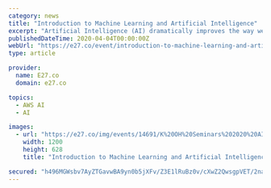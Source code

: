 ```yaml
---
category: news
title: "Introduction to Machine Learning and Artificial Intelligence"
excerpt: "Artificial Intelligence (AI) dramatically improves the way we live ... OpenStack Summit and Google Cloud Summit. His certifications include AWS Solution Architect – Associate, Google Certified Instructor (Global), Google Cloud Architect Professional ..."
publishedDateTime: 2020-04-04T00:00:00Z
webUrl: "https://e27.co/event/introduction-to-machine-learning-and-artificial-intelligence/"
type: article

provider:
  name: E27.co
  domain: e27.co

topics:
  - AWS AI
  - AI

images:
  - url: "https://e27.co/img/events/14691/K%20OH%20Seminars%202020%20AI%20Banner.jpg"
    width: 1200
    height: 628
    title: "Introduction to Machine Learning and Artificial Intelligence"

secured: "h496MGWsbv7AyZTGavwBA9yn0b5jXFv/Z3E1lRuBz0v/cXwZ2QwsgpVET/2nadkCWcFNhHnXPAmrYLjcBkafNu0Me4wQFS6IqGR/aGfnCMHzFwTIQdk/BZRha8C41PNaBBhESkRfkuiYNihrfqLRNqcO9KLD9MD0aCx/AOFM7OZG5X6Y1UF2Zucf3pj/HZKY+85eVEYrWETDFI06TKa8F6u8y0AchPPYHa4T3HE+/KWHf4342Ykpu7lSMCg5qfFbrcBrS92k4plemdKRusSxkil7VuD1mUqi1J4px26UMs1rf90L2nH+JtBmqI62gAhd;v0rJcyCjjGUb1FGZFC7SRQ=="
---
```


